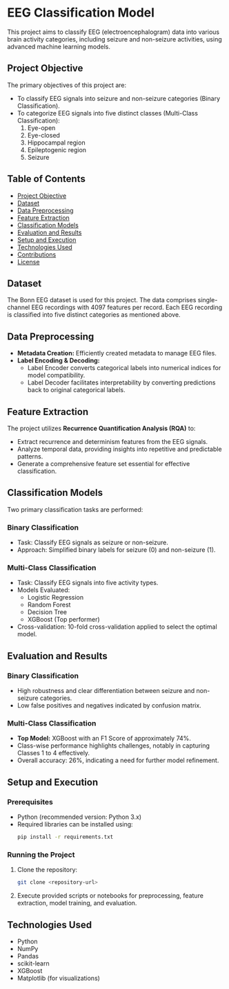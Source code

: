 # EEG Classification Model

This project aims to classify EEG (electroencephalogram) data into various brain activity categories, including seizure and non-seizure activities, using advanced machine learning models.

## Project Objective

The primary objectives of this project are:
- To classify EEG signals into seizure and non-seizure categories (Binary Classification).
- To categorize EEG signals into five distinct classes (Multi-Class Classification):
  1. Eye-open
  2. Eye-closed
  3. Hippocampal region
  4. Epileptogenic region
  5. Seizure

## Table of Contents

- [Project Objective](#project-objective)
- [Dataset](#dataset)
- [Data Preprocessing](#data-preprocessing)
- [Feature Extraction](#feature-extraction)
- [Classification Models](#classification-models)
- [Evaluation and Results](#evaluation-and-results)
- [Setup and Execution](#setup-and-execution)
- [Technologies Used](#technologies-used)
- [Contributions](#contributions)
- [License](#license)

## Dataset

The Bonn EEG dataset is used for this project. The data comprises single-channel EEG recordings with 4097 features per record. Each EEG recording is classified into five distinct categories as mentioned above.

## Data Preprocessing

- **Metadata Creation:** Efficiently created metadata to manage EEG files.
- **Label Encoding & Decoding:**
  - Label Encoder converts categorical labels into numerical indices for model compatibility.
  - Label Decoder facilitates interpretability by converting predictions back to original categorical labels.

## Feature Extraction

The project utilizes **Recurrence Quantification Analysis (RQA)** to:
- Extract recurrence and determinism features from the EEG signals.
- Analyze temporal data, providing insights into repetitive and predictable patterns.
- Generate a comprehensive feature set essential for effective classification.

## Classification Models

Two primary classification tasks are performed:

### Binary Classification
- Task: Classify EEG signals as seizure or non-seizure.
- Approach: Simplified binary labels for seizure (0) and non-seizure (1).

### Multi-Class Classification
- Task: Classify EEG signals into five activity types.
- Models Evaluated:
  - Logistic Regression
  - Random Forest
  - Decision Tree
  - XGBoost (Top performer)
- Cross-validation: 10-fold cross-validation applied to select the optimal model.

## Evaluation and Results

### Binary Classification
- High robustness and clear differentiation between seizure and non-seizure categories.
- Low false positives and negatives indicated by confusion matrix.

### Multi-Class Classification
- **Top Model:** XGBoost with an F1 Score of approximately 74%.
- Class-wise performance highlights challenges, notably in capturing Classes 1 to 4 effectively.
- Overall accuracy: 26%, indicating a need for further model refinement.

## Setup and Execution

### Prerequisites
- Python (recommended version: Python 3.x)
- Required libraries can be installed using:
  ```bash
  pip install -r requirements.txt
  ```

### Running the Project
1. Clone the repository:
   ```bash
   git clone <repository-url>
   ```
2. Execute provided scripts or notebooks for preprocessing, feature extraction, model training, and evaluation.

## Technologies Used
- Python
- NumPy
- Pandas
- scikit-learn
- XGBoost
- Matplotlib (for visualizations)

